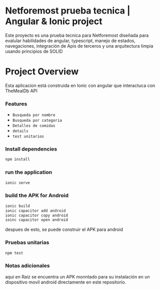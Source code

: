 # Netforemost prueba tecnica | Angular & Ionic project

Este proyecto es una prueba tecnica para Netforemost diseñada para evalular habilidades de angular, typescript, manejo de estados, navegaciones, integración de Apis de terceros y una arquitectura limpia usando principios de SOLID

# Project Overview

Esta aplicacion está construida en Ionic con angular que interactuca con TheMealDb API

### Features

- `Busqueda por nombre`
- `Busqueda por categoria`
- `Detalles de comidas`
- `details`
- `test unitarios`

### Install dependencies

```bash
npm install
```

### run the application
```bash
ionic serve
```
### build the APK for Android
```bash
ionic build
ionic capacitor add android
ionic capacitor copy android
ioinc capacitor open android
```
despues de esto, se puede construir el APK para android

### Pruebas unitarias
```bash
npm test
```

### Notas adicionales

aqui en Raiz se encuentra un APK monntado para su instalación en un dispositivo movil android directamente en este repositorio.